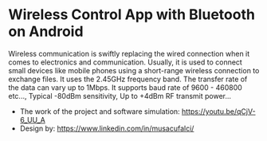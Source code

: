 # Wireless Control App with Bluetooth on Android

Wireless communication is swiftly replacing the wired connection when it comes to electronics and communication. Usually, it is used to connect small devices like mobile phones using a short-range wireless connection to exchange files. It uses the 2.45GHz frequency band. The transfer rate of the data can vary up to 1Mbps. It supports baud rate of 9600 - 460800 etc..., Typical -80dBm sensitivity, Up to +4dBm RF transmit power...

- The work of the project and software simulation:  https://youtu.be/qCjV-6_UU_A
- Design by:                                        https://www.linkedin.com/in/musacufalci/


